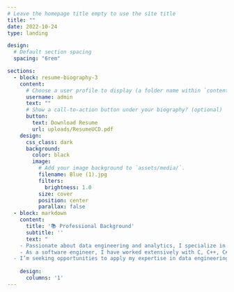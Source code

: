 ```yaml
---
# Leave the homepage title empty to use the site title
title: ""
date: 2022-10-24
type: landing

design:
  # Default section spacing
  spacing: "6rem"

sections:
  - block: resume-biography-3
    content:
      # Choose a user profile to display (a folder name within `content/authors/`)
      username: admin
      text: ""
      # Show a call-to-action button under your biography? (optional)
      button:
        text: Download Resume
        url: uploads/ResumeUCD.pdf
    design:
      css_class: dark
      background:
        color: black
        image:
          # Add your image background to `assets/media/`.
          filename: Blue (1).jpg
          filters:
            brightness: 1.0
          size: cover
          position: center
          parallax: false
  - block: markdown
    content:
      title: '📚 Professional Background'
      subtitle: ''
      text: "
    - Passionate about data engineering and analytics, I specialize in extracting, transforming, and analyzing data to drive informed decisions. With expertise in SQL, Python, Tableau, and statistical analysis, I have conducted SQL-based analysis on 10K+ grading records, identifying key performance trends that led to improvement in user engagement. By designing market research surveys and analyzing responses, I provided insights that optimized grading tools for over 80k students and 80+ universities
    - As a software engineer, I have worked extensively with C, C++, C#, Java, Python, and SQL to enhance security, optimize performance, and improve user experience. I strengthened system security by improving validation mechanisms and encrypting sensitive data, reducing unauthorized access risks across 40+ criteria. I upgraded the Mesa 3D Graphics Library, ensuring seamless performance for an interactive 3D Linux database application, and enhanced the User Manager GUI for MariaDB v10.5, improving data access management for 2.5M+ users. 
  - I’m seeking opportunities to apply my expertise in data engineering, analytics, and software development to create high-impact solutions. Whether it’s optimizing databases, leveraging data for business insights, or enhancing system security."
   
    design:
      columns: '1'
---
```

